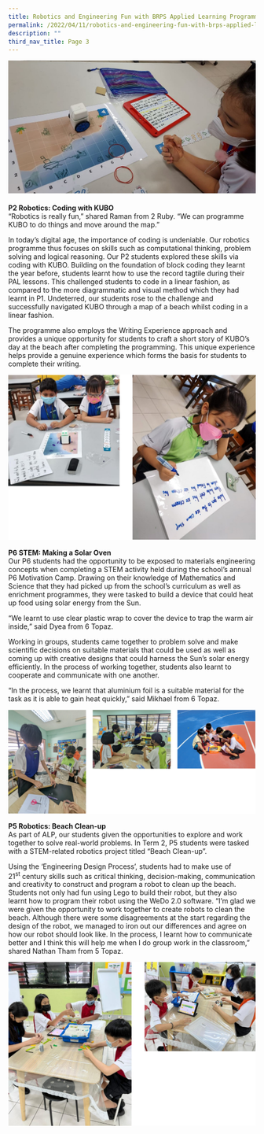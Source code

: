 ```yaml
---
title: Robotics and Engineering Fun with BRPS Applied Learning Programme
permalink: /2022/04/11/robotics-and-engineering-fun-with-brps-applied-learning-programme/
description: ""
third_nav_title: Page 3
---
```


<img src="/images/P2_KUBO_2.jpg">
<p><strong>P2 Robotics: Coding with KUBO<br /></strong>&ldquo;Robotics is really fun,&rdquo; shared Raman from 2 Ruby. &ldquo;We can programme KUBO to do things and move around the map.&rdquo;</p>
<p>In today&rsquo;s digital age, the importance of coding is undeniable. Our robotics programme thus focuses on skills such as computational thinking, problem solving and logical reasoning. Our P2 students explored these skills via coding with KUBO. Building on the foundation of block coding they learnt the year before, students learnt how to use the record tagtile during their PAL lessons. This challenged students to code in a linear fashion, as compared to the more diagrammatic and visual method which they had learnt in P1. Undeterred, our students rose to the challenge and successfully navigated KUBO through a map of a beach whilst coding in a linear fashion.</p>
<p>The programme also employs the Writing Experience approach and provides a unique opportunity for students to craft a short story of KUBO&rsquo;s day at the beach after completing the programming. This unique experience helps provide a genuine experience which forms the basis for students to complete their writing.</p>
<img src="/images/april1.png">
<p><strong>P6 STEM: Making a Solar Oven<br /></strong>Our P6 students had the opportunity to be exposed to materials engineering concepts when completing a STEM activity held during the school&rsquo;s annual P6 Motivation Camp. Drawing on their knowledge of Mathematics and Science that they had picked up from the school&rsquo;s curriculum as well as enrichment programmes, they were tasked to build a device that could heat up food using solar energy from the Sun.</p>
<p>&ldquo;We learnt to use clear plastic wrap to cover the device to trap the warm air inside,&rdquo; said Dyea from 6 Topaz.</p>
<p>Working in groups, students came together to problem solve and make scientific decisions on suitable materials that could be used as well as coming up with creative designs that could harness the Sun&rsquo;s solar energy efficiently. In the process of working together, students also learnt to cooperate and communicate with one another.</p>
<p>&ldquo;In the process, we learnt that aluminium foil is a suitable material for the task as it is able to gain heat quickly,&rdquo; said Mikhael from 6 Topaz.</p>
<img src="/images/april2.png">
<p><strong>P5 Robotics: Beach Clean-up<br /></strong>As part of ALP, our students given the opportunities to explore and work together to solve real-world problems. In Term 2, P5 students were tasked with a STEM-related robotics project titled &ldquo;Beach Clean-up&rdquo;.</p>
<p>Using the &lsquo;Engineering Design Process&rsquo;, students had to make use of 21<sup>st</sup>&nbsp;century skills such as critical thinking, decision-making, communication and creativity to construct and program a robot to clean up the beach. Students not only had fun using Lego to build their robot, but they also learnt how to program their robot using the WeDo 2.0 software. &ldquo;I&rsquo;m glad we were given the opportunity to work together to create robots to clean the beach. Although there were some disagreements at the start regarding the design of the robot, we managed to iron out our differences and agree on how our robot should look like. In the process, I learnt how to communicate better and I think this will help me when I do group work in the classroom,&rdquo; shared Nathan Tham from 5 Topaz.</p>
<img src="/images/april3.png">
